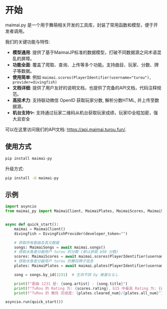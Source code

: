 # 开始

maimai.py 是一个用于舞萌相关开发的工具库，封装了常用函数和模型，便于开发者调用。

我们的关键功能与特性:

- **模型通用**: 提供了基于MaimaiJP标准的数据模型，打破不同数据源之间术语混乱的屏障。
- **功能全面**: 覆盖了爬取、查询、上传等多个功能。支持曲目、玩家、分数、牌子等数据。
- **使用简单**: 例如 `maimai.scores(PlayerIdentifier(username="turou"), provider=divingfish)`
- **文档详细**: 提供了用户友好的说明文档，也提供了完备的API文档，代码注释规范。
- **高技术力**: 支持联动微信 OpenID 获取玩家分数, 解析分数HTML, 并上传至数据源。
- **机台支持✨**: 支持通过玩家二维码从机台获取玩家成绩，玩家ID全程加密，强大且安全

可以在这里访问我们的API文档: https://api.maimai.turou.fun/.

## 使用方式

```bash
pip install maimai-py
```

升级方式:

```bash
pip install -U maimai-py
```

## 示例

```python
import asyncio
from maimai_py import MaimaiClient, MaimaiPlates, MaimaiScores, MaimaiSongs, PlayerIdentifier, LXNSProvider, DivingFishProvider


async def quick_start():
    maimai = MaimaiClient()
    divingfish = DivingFishProvider(developer_token="")

    # 获取所有歌曲及其元数据
    songs: MaimaiSongs = await maimai.songs()
    # 获取水鱼查分器用户 turou 的分数 (默认获取 b50 分数)
    scores: MaimaiScores = await maimai.scores(PlayerIdentifier(username="turou"), provider=divingfish)
    # 获取水鱼查分器用户 turou 的舞将牌子信息
    plates: MaimaiPlates = await maimai.plates(PlayerIdentifier(username="turou"), "舞将", provider=divingfish)

    song = songs.by_id(1231)  # 生命不詳 by 蜂屋ななし

    print(f"歌曲 1231 是: {song.artist} - {song.title}")
    print(f"TuRou 的 Rating 为: {scores.rating}, b15 中最高 Rating 为: {scores.scores_b15[0].dx_rating}")
    print(f"TuRou 的 舞将 完成度: {plates.cleared_num}/{plates.all_num}")

asyncio.run(quick_start())
```